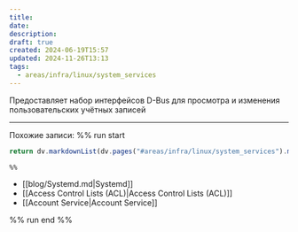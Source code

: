 ```yaml
---
title: 
date: 
description: 
draft: true
created: 2024-06-19T15:57
updated: 2024-11-26T13:13
tags:
  - areas/infra/linux/system_services
---
```

Предоставляет набор интерфейсов D-Bus для просмотра и изменения пользовательских учётных записей




____
Похожие записи: 
%% run start
```ts
return dv.markdownList(dv.pages("#areas/infra/linux/system_services").map(page => page.file.link))
``` 
	%%
- [[blog/Systemd.md|Systemd]]
- [[Access Control Lists (ACL)|Access Control Lists (ACL)]]
- [[Account Service|Account Service]]

%% run end %%




